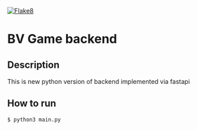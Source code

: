 [![Flake8](https://github.com/BattleVerseIo/GameBack/actions/workflows/flake8.yml/badge.svg?branch=${GH_BRANCH})](https://github.com/BattleVerseIo/GameBack/actions/workflows/flake8.yml)

# BV Game backend
## Description
This is new python version of backend implemented via fastapi

## How to run  

    $ python3 main.py

